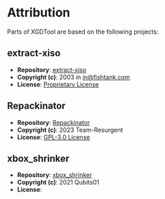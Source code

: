 # Attribution

Parts of XGDTool are based on the following projects:

## extract-xiso
- **Repository**: [extract-xiso](https://github.com/XboxDev/extract-xiso)
- **Copyright (c)**: 2003 in <in@fishtank.com>
- **License**: [Proprietary License](https://github.com/XboxDev/extract-xiso?tab=License-1-ov-file)

## Repackinator
- **Repository**: [Repackinator](https://github.com/Team-Resurgent/Repackinator)
- **Copyright (c)**: 2023 Team-Resurgent
- **License**: [GPL-3.0 License](https://github.com/Team-Resurgent/Repackinator?tab=GPL-3.0-1-ov-file)

## xbox_shrinker
- **Repository**: [xbox_shrinker](https://github.com/Qubits01/xbox_shrinker)
- **Copyright (c)**: 2021 Qubits01
- **License**: 